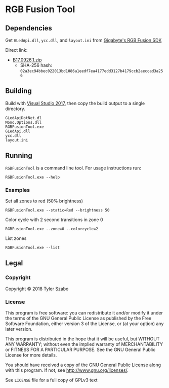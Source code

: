 # RGB Fusion Tool

## Dependencies

Get `GLedApi.dll`, `ycc.dll`, and `layout.ini` from [Gigabyte's RGB Fusion SDK](https://www.gigabyte.com/mb/rgb/sdk)

Direct link:
- [B17.0926.1.zip](https://www.gigabyte.com/WebPage/332/images/B17.0926.1.zip)
  - SHA-256 hash: `02a3ec94bbec022013bd1086a1eedf7ea4177edd3127b4179ccb2aeccad3a256`

## Building

Build with [Visual Studio 2017](https://www.visualstudio.com/downloads/), then copy the build output to a single directory.

    GLedApiDotNet.dl
    Mono.Options.dll
    RGBFusionTool.exe
    GLedApi.dll
    ycc.dll
    layout.ini

## Running

`RGBFusionTool` is a command line tool. For usage instructions run:

    RGBFusionTool.exe --help

### Examples

Set all zones to red (50% brightness)

	RGBFusionTool.exe --static=Red --brightness 50

Color cycle with 2 second transitions in zone 0

	RGBFusionTool.exe --zone=0 --colorcycle=2

List zones

	RGBFusionTool.exe --list

## Legal

### Copyright

Copyright © 2018 Tyler Szabo

### License

This program is free software: you can redistribute it and/or modify it under the terms of the GNU General Public License as published by the Free Software Foundation, either version 3 of the License, or (at your option) any later version.

This program is distributed in the hope that it will be useful, but WITHOUT ANY WARRANTY; without even the implied warranty of  MERCHANTABILITY or FITNESS FOR A PARTICULAR PURPOSE. See the GNU General Public License for more details.

You should have received a copy of the GNU General Public License along with this program.  If not, see <http://www.gnu.org/licenses/>.

See `LICENSE` file for a full copy of GPLv3 text